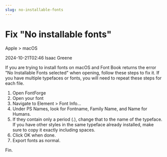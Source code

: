 ```yaml
---
slug: no-installable-fonts
---
```

# Fix "No installable fonts"
Apple > macOS

2024-10-21T02:46
Isaac Greene

If you are trying to install fonts on macOS and Font Book returns the error "No Installable Fonts selected" when opening, follow these steps to fix it. If you have multiple typefaces or fonts, you will need to repeat these steps for each file.

1. Open FontForge
2. Open your font
3. Navigate to Element > Font Info...
4. Under PS Names, look for Fontname, Family Name, and Name for Humans.
5. If they contain only a period (.), change that to the name of the typeface. If you have other styles in the same typeface already installed, make sure to copy it exactly including spaces.
6. Click OK when done.
7. Export fonts as normal.

Fin.
